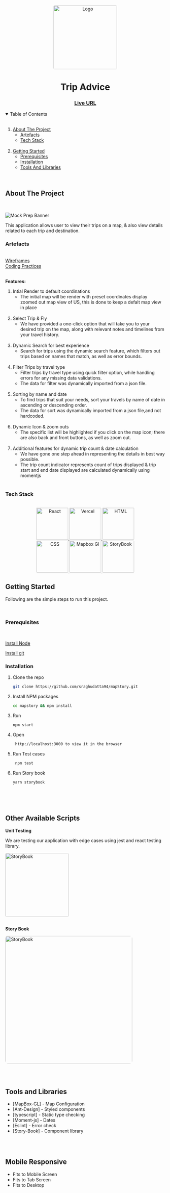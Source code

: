 <!-- PROJECT LOGO -->
<br />
<p align="center">
    <img src="https://res.cloudinary.com/saif-freelance2/image/upload/v1646157938/Mapbox/Triplogo_rj9th0.png" alt="Logo" width="200" style="border-radius:2%" >
</p>

<h1 align="center">Trip Advice</h1>
<h3 align="center">
	<a href="https://map-box-app.vercel.app/" target="_blank">Live URL</a>
</h3>
  
<!-- TABLE OF CONTENTS -->
<details open="open">
  <summary>Table of Contents</summary>
  </br>
  <ol>
    <li>
      <a href="#about-the-project">About The Project</a>
      <ul>
        <li><a href="#artefacts">Artefacts</a></li>
        <li><a href="#built-with">Tech Stack</a></li>
      </ul>
    </li>
    </br>
    <li>
      <a href="#getting-started">Getting Started</a>
      <ul>
        <li><a href="#prerequisites">Prerequisites</a></li>
        <li><a href="#installation">Installation</a></li>
        <li><a href="#tools-and-libraries">Tools And Libraries</a></li>
      </ul>
    </li>
  </ol>
</details>
 </br>

<!-- ABOUT THE PROJECT -->

## About The Project

 </br>

![Mock Prep Banner](https://res.cloudinary.com/saif-freelance2/image/upload/v1646140987/Mapbox/Untitled_picture_txpc7i.png)

This application allows user to view their trips on a map, & also view details related to each trip and destination.

### Artefacts

</br>
<a href="https://www.figma.com/file/eiQSo8pjwdcrvZiIaZtGU8/Travel-History-Tracker?node-id=0%3A1" target="_blank">Wireframes</a>
&nbsp;&nbsp;&nbsp;&nbsp;</br>
<a href="https://docs.google.com/document/d/1F2FI-MKdcNKXWWi9_VsAKOCzxPuKy9EhgH5f8AIzAIM/edit?usp=sharing" target="_blank" >Coding Practices</a>
</br>
</br>

**Features:**

  <ol>
    <li>  Intial Render to default coordinations 
    <ul><li>The initial map will be render with preset coordinates display zoomed out map view of US, this is done to keep a defalt map view in place</li></ul></br>
    </li>
    <li> Select Trip & Fly
    <ul><li>We have provided a one-click option that will take you to your desired trip on the map, along with relevant notes and timelines from your travel history.</li></ul></br>
    </li>
      <li> Dynamic Search for best experience
    <ul><li>Search for trips using the dynamic search feature, which filters out trips based on names that match, as well as error bounds.</li></ul></br>
    </li>
     <li>Filter Trips by travel type
    <ul><li>Filter trips by travel type using quick filter option, while handling errors for any missing data validations.</li>
    <li>The data for filter was dynamically imported from a json file.</li>
    </ul></br>
    <li>Sorting by name and date
    <ul><li>To find trips that suit your needs, sort your travels by name of date in ascending or descending order.</li>
    <li>The data for sort was dynamically imported from a json file,and not hardcoded.</li>
    </ul></br>
     <li>Dynamic Icon & zoom outs
    <ul><li>The specific list will be highlighted if you click on the map icon; there are also back and front buttons, as well as zoom out.</li>
    </ul></br>
     <li>Additional features for dynamic trip count & date calculation
    <ul><li>We have gone one step ahead in representing the details in best way possible.</li>
    <li>The trip count indicator represents count of trips displayed & trip start and end date displayed are calculated dynamically using momentjs
    </li>
    </ul></br>
    </li>
  </ol>

### Tech Stack

 </br>
<div align="center">
	<a href="https://reactjs.org/">
		<img src="https://res.cloudinary.com/emarat/image/upload/h_150/v1631867520/react-logo_aiqchy.png" title="React" height="100">
	</a>
	<a href="https://www.vercel.com/">
		<img src="https://image.pitchbook.com/hG77CP8UhJjUMH6f59hnUSo3p2V1608196200048_200x200" style="border-radius:2%"  title="Vercel" height="100">
  </a>
  	<a href="https://www.w3schools.com/">
		<img src="https://cdn.pixabay.com/photo/2017/08/05/11/16/logo-2582748_1280.png" style="border-radius:2%"  title="HTML" height="100">
    </a>

</br>
	<a href="https://www.w3schools.com/">
		<img src="https://cdn.pixabay.com/photo/2017/08/05/11/16/logo-2582747_1280.png" style="border-radius:2%"  title="CSS" height="100">
    </a>
	<a href="https://docs.mapbox.com/mapbox-gl-js/api/">
		<img src="https://docs.mapbox.com/help/demos/custom-markers-gl-js/mapbox-icon.png" style="border-radius:2%"  title="Mapbox Gl" height="100">
    </a>
    	<a href="https://storybook.js.org/">
		<img src="https://repository-images.githubusercontent.com/54173593/39e57000-a3fa-11e9-83c7-953827061607" style="border-radius:2%"  title="StoryBook" height="100">
    </a>
</div>

<!-- GETTING STARTED -->

## Getting Started

Following are the simple steps to run this project.

</br>

### Prerequisites

</br>

<a href="https://nodejs.org/en/download/" > Install Node</a>

<a href="https://git-scm.com/downloads" > Install git</a>

### Installation

1. Clone the repo

    ```sh
    git clone https://github.com/sraghudatta94/mapStory.git
    ```

2. Install NPM packages
    ```sh
    cd mapstory && npm install
    ```
3. Run
    ```sh
    npm start
    ```
4. Open

    ```sh
     http://localhost:3000 to view it in the browser
    ```

5. Run Test cases

    ```sh
     npm test
    ```

6. Run Story book

    ```sh
    yarn storybook
    ```

##

</br>
</br>

## Other Available Scripts

**Unit Testing**

We are testing our application with edge cases using jest and react testing library.

<!--Tools-->

<img src="https://res.cloudinary.com/saif-freelance2/image/upload/v1646222152/Mapbox/QIgLpjY72au3QTxgU4t4E1KzrhXSIQvEhO3xwjWyR8VT9WxdUHUZhTFLlP8lKehVIylw-xu6buC9J7ANgvI2o_0xJnPiFzghwWjQwPyH-A5WAzvReCLR5TZIq5WP60sMNo0Pm4NT_gvzeia.png" style="border-radius:2%"  title="StoryBook" height="200" />

##

**Story Book**

<img src="https://res.cloudinary.com/saif-freelance2/image/upload/v1646222152/Mapbox/story_nt7zk9.png" style="border-radius:2%"  title="StoryBook" height="400" />

##

</br>

## Tools and Libraries

-   [MapBox-GL] - Map Configuration
-   [Ant-Design] - Styled components
-   [typescript] - Static type checking
-   [Moment-js] - Dates
-   [Eslint] - Error check
-   [Story-Book] - Component library

##

</br>

## Mobile Responsive

-   Fits to Mobile Screen
-   Fits to Tab Screen
-   Fits to Desktop

